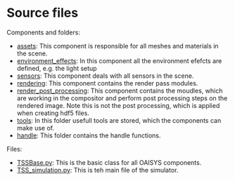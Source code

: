 # Source files

Components and folders:

* [assets](assets): This component is responsible for all meshes and materials in the scene.
* [environment_effects](environment_effects): In this component all the environment efefcts are defined, e.g. the light setup
* [sensors](sensors): This component deals with all sensors in the scene.
* [rendering](rendering): This component contains the render pass modules.
* [render_post_processing](render_post_processing): This component contains the moudles, which are working in the compositor and perform post processing steps on the rendered image. Note this is not the post processing, which is applied when creating hdf5 files.
* [tools](tools): In this folder usefull tools are stored, which the components can make use of.
* [handle](handle): This folder contains the handle functions.


Files:

* [TSSBase.py](TSSBase.py): This is the basic class for all OAISYS components.
* [TSS_simulation.py](TSS_simulation.py): This is teh main file of the simulator.
